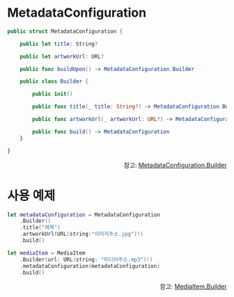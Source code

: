 # MetadataConfiguration

```swift
public struct MetadataConfiguration {

    public let title: String?

    public let artworkUrl: URL?

    public func buildUpon() -> MetadataConfiguration.Builder

    public class Builder {

        public init()

        public func title(_ title: String?) -> MetadataConfiguration.Builder

        public func artworkUrl(_ artworkUrl: URL?) -> MetadataConfiguration.Builder

        public func build() -> MetadataConfiguration
    }

}
```

<div align="right">
참고: <a href="../../class/metadata-configuration-builder/home.md">MetadataConfiguration.Builder</a>
</div>

# 사용 예제
```swift
let metadataConfiguration = MetadataConfiguration
    .Builder()
    .title("제목")
    .artworkUrl(URL(string:"이미지주소.jpg")!)
    .build()

let mediaItem = MediaItem
    .Builder(url: URL(string: "미디어주소.mp3")!)
    .metadataConfiguration(metadataConfiguration)
    .build()
```

<div align="right">
참고: <a href="../../class/media-item-builder/home.md">MediaItem.Builder</a>
</div>

